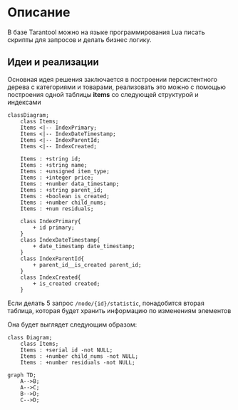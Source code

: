# Описание

В базе Tarantool можно на языке программирования Lua писать скрипты для запросов и делать бизнес логику.

## Идеи и реализации
Основная идея решения заключается в построении персистентного дерева с категориями и товарами, реализовать это можно с помощью построения одной таблицы <b>items</b> со следующей структурой и индексами 

```mermaid
classDiagram;
    class Items;
    Items <|-- IndexPrimary;
    Items <|-- IndexDateTimestamp;
    Items <|-- IndexParentId;
    Items <|-- IndexCreated;

    Items : +string id;
    Items : +string name;
    Items : +unsigned item_type;
    Items : +integer price;
    Items : +number data_timestamp;
    Items : +string parent_id;
    Items : +boolean is_created;
    Items : +number child_nums;
    Items : +num residuals;

    class IndexPrimary{
        + id primary;
    }
    class IndexDateTimestamp{
        + date_timestamp date_timestamp;
    }
    class IndexParentId{
        + parent_id__is_created parent_id;
    }
    class IndexCreated{
        + is_created created;
    }
```

Если делать 5 запрос ```/node/{id}/statistic```, понадобится вторая таблица, которая будет хранить информацию по изменениям элементов

Она будет выглядет следующим образом:

```mermaid
class Diagram;
    class Items;
    Items : +serial id -not NULL;
    Items : +number child_nums -not NULL;
    Items : +number residuals -not NULL;

```

```mermaid
graph TD;
    A-->B;
    A-->C;
    B-->D;
    C-->D;

```
